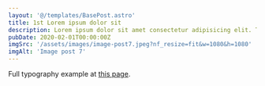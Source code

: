 ```yaml
---
layout: '@/templates/BasePost.astro'
title: 1st Lorem ipsum dolor sit
description: Lorem ipsum dolor sit amet consectetur adipisicing elit. Tenetur vero esse non molestias eos excepturi.
pubDate: 2020-02-01T00:00:00Z
imgSrc: '/assets/images/image-post7.jpeg?nf_resize=fit&w=1080&h=1080'
imgAlt: 'Image post 7'
---
```


Full typography example at [this page](./sixth-post).
